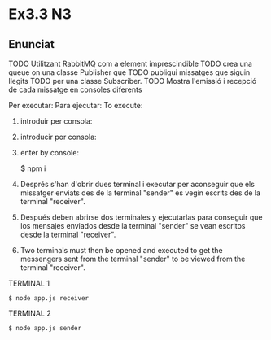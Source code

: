 # Ex3.3 N3
## Enunciat

TODO Utilitzant RabbitMQ com a element imprescindible 
TODO crea una queue on una classe Publisher que 
TODO publiqui missatges que siguin llegits 
TODO per una classe Subscriber. 
TODO Mostra l'emissió i recepció de cada missatge en consoles diferents





Per executar:
Para ejecutar:
To execute:

1) introduir per consola:
1) introducir por consola:
1) enter by console:

     $ npm i

2) Després s'han d'obrir dues terminal i executar per aconseguir que els missatger enviats des de la terminal "sender" es vegin escrits des de la terminal "receiver".
2) Después deben abrirse dos terminales y ejecutarlas para conseguir que los mensajes enviados desde la terminal "sender" se vean escritos desde la terminal "receiver".
2) Two terminals must then be opened and executed to get the messengers sent from the terminal "sender" to be viewed from the terminal "receiver".

TERMINAL 1

    $ node app.js receiver

TERMINAL 2

    $ node app.js sender

